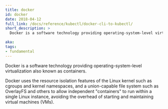 ```yaml
---
title: docker
id: docker
date: 2018-04-12
full_link: /docs/reference/kubectl/docker-cli-to-kubectl/
short_description: >
  Docker is a software technology providing operating-system-level virtualization also known as containers.

aka:
tags:
- fundamental
---
```

 Docker is a software technology providing operating-system-level virtualization also known as containers.

<!--more-->

Docker uses the resource isolation features of the Linux kernel such as cgroups and kernel namespaces, and a union-capable file system such as OverlayFS and others to allow independent "containers" to run within a single Linux instance, avoiding the overhead of starting and maintaining virtual machines (VMs).